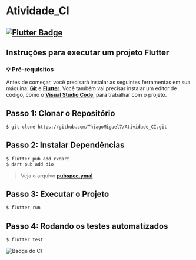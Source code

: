 # Atividade_CI
[![Flutter Badge](https://img.shields.io/badge/Flutter-02569B?style=for-the-badge&logo=flutter&logoColor=white)](https://pub.dev/)
---

## Instruções para executar um projeto Flutter


### 💡 Pré-requisitos

Antes de começar, você precisará instalar as seguintes ferramentas em sua máquina:
**[Git](https://git-scm.com)** e 
**[Flutter](https://docs.flutter.dev/get-started/install)**. 
Você também vai precisar instalar um editor de código, como o  **[Visual Studio Code](https://code.visualstudio.com/)**, para trabalhar com o projeto.

## Passo 1: Clonar o Repositório
```bash
$ git clone https://github.com/ThiagoMiguel7/Atividade_CI.git

```

## Passo 2: Instalar Dependências
```bash
$ flutter pub add rxdart
$ dart pub add dio
```
> Veja o arquivo  **[pubspec.ymal](https://github.com/ThiagoMiguel7/Atividade_CI/blob/main/pubspec.yaml)**

## Passo 3:  Executar o Projeto
```bash
$ flutter run
```

## Passo 4:  Rodando os testes automatizados
```bash
$ flutter test
```

![Badge do CI](https://github.com/ThiagoMiguel7/Atividade_CI/actions/workflows/build_and_test.yml/badge.svg)

